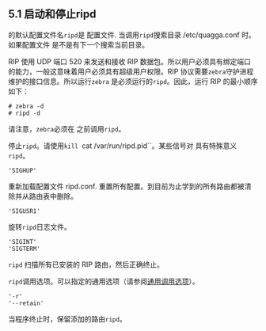 ## 5.1 启动和停止ripd

的默认配置文件名`ripd`是 配置文件. 当调用`ripd`搜索目录 /etc/quagga.conf 时。如果配置文件 是不是有下一个搜索当前目录。

RIP 使用 UDP 端口 520 来发送和接收 RIP 数据包。所以用户必须具有绑定端口的能力，一般这意味着用户必须具有超级用户权限。RIP 协议需要`zebra`守护进程维护的接口信息。所以运行`zebra` 是必须运行的`ripd`。因此，运行 RIP 的最小顺序如下：

```shell
# zebra -d
# ripd -d
```

请注意，`zebra`必须在 之前调用`ripd`。

停止`ripd`。请使用`kill `cat /var/run/ripd.pid``。某些信号对 具有特殊意义`ripd`。

```shell
'SIGHUP'
```

重新加载配置文件 ripd.conf. 重置所有配置。到目前为止学到的所有路由都被清除并从路由表中删除。

```shell
'SIGUSR1'
```

旋转`ripd`日志文件。

```shell
'SIGINT'
'SIGTERM'
```

`ripd` 扫描所有已安装的 RIP 路由，然后正确终止。

`ripd`调用选项。可以指定的通用选项（请参阅[通用调用选项](https://www.quagga.net/docs/docs-multi/Common-Invocation-Options.html#Common-Invocation-Options)）。

```shell
'-r'
'--retain'
```

当程序终止时，保留添加的路由`ripd`。